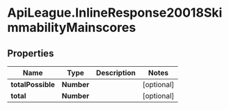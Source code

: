 # ApiLeague.InlineResponse20018SkimmabilityMainscores

## Properties

Name | Type | Description | Notes
------------ | ------------- | ------------- | -------------
**totalPossible** | **Number** |  | [optional] 
**total** | **Number** |  | [optional] 


